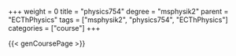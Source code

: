 +++
weight = 0
title = "physics754"
degree = "msphysik2"
parent = "ECThPhysics"
tags = ["msphysik2", "physics754", "ECThPhysics"]
categories = ["course"]
+++

{{< genCoursePage >}}
